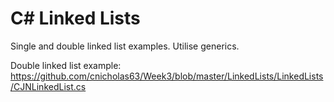 C# Linked Lists
=====
Single and double linked list examples.
Utilise generics.

Double linked list example: https://github.com/cnicholas63/Week3/blob/master/LinkedLists/LinkedLists/CJNLinkedList.cs



